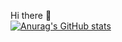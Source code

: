 Hi there 👋
<br>
[![Anurag's GitHub stats](https://github-readme-stats.vercel.app/api?username=jun11haha)](https://github.com/jun111haha/github-readme-stats)


